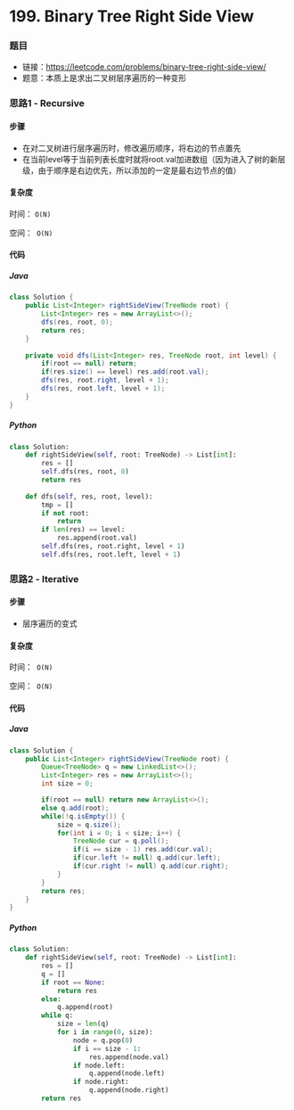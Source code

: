 # 199. Binary Tree Right Side View

### 题目

- 链接：https://leetcode.com/problems/binary-tree-right-side-view/
- 题意：本质上是求出二叉树层序遍历的一种变形



### 思路1 - Recursive

#### 步骤

- 在对二叉树进行层序遍历时，修改遍历顺序，将右边的节点置先
- 在当前level等于当前列表长度时就将root.val加进数组（因为进入了树的新层级，由于顺序是右边优先，所以添加的一定是最右边节点的值）



#### 复杂度

时间： `O(N)`

空间：` O(N)`



#### 代码

##### Java

```java
class Solution {
    public List<Integer> rightSideView(TreeNode root) {
        List<Integer> res = new ArrayList<>();
        dfs(res, root, 0);
        return res;
    }
    
    private void dfs(List<Integer> res, TreeNode root, int level) {
        if(root == null) return;
        if(res.size() == level) res.add(root.val);
        dfs(res, root.right, level + 1);
        dfs(res, root.left, level + 1);
    }
}
```



##### Python

```python
class Solution:
    def rightSideView(self, root: TreeNode) -> List[int]:
        res = []
        self.dfs(res, root, 0)
        return res
    
    def dfs(self, res, root, level):
        tmp = []
        if not root:
            return
        if len(res) == level:
            res.append(root.val)
        self.dfs(res, root.right, level + 1)
        self.dfs(res, root.left, level + 1)
```



### 思路2 - Iterative 

#### 步骤

- 层序遍历的变式




#### 复杂度

时间：` O(N)`

空间：` O(N)`



#### 代码

##### Java

```java
class Solution {
    public List<Integer> rightSideView(TreeNode root) {
        Queue<TreeNode> q = new LinkedList<>();
        List<Integer> res = new ArrayList<>();
        int size = 0;

        if(root == null) return new ArrayList<>();
        else q.add(root);
        while(!q.isEmpty()) {
            size = q.size();
            for(int i = 0; i < size; i++) {
                TreeNode cur = q.poll();
                if(i == size - 1) res.add(cur.val);
                if(cur.left != null) q.add(cur.left);
                if(cur.right != null) q.add(cur.right);
            }
        }
        return res;
    }
}
```



##### Python

```python
class Solution:
    def rightSideView(self, root: TreeNode) -> List[int]:
        res = []
        q = []
        if root == None:
            return res
        else:
            q.append(root)
        while q:
            size = len(q)
            for i in range(0, size):
                node = q.pop(0)
                if i == size - 1:
                    res.append(node.val)
                if node.left:
                    q.append(node.left)
                if node.right:
                    q.append(node.right)
        return res
```

